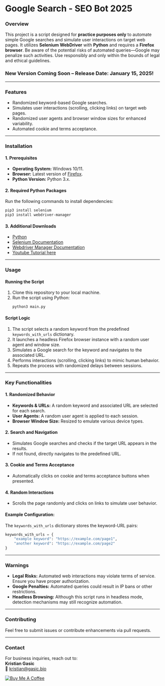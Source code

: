 # Google Search - SEO Bot 2025

### Overview
This project is a script designed for **practice purposes only** to automate simple Google searches and simulate user interactions on target web pages. It utilizes **Selenium WebDriver** with **Python** and requires a **Firefox browser**. Be aware of the potential risks of automated queries—Google may penalize such activities. Use responsibly and only within the bounds of legal and ethical guidelines.

### New Version Coming Soon – Release Date: January 15, 2025!


---

### Features
- Randomized keyword-based Google searches.
- Simulates user interactions (scrolling, clicking links) on target web pages.
- Randomized user agents and browser window sizes for enhanced variability.
- Automated cookie and terms acceptance.

---

### Installation

#### 1. Prerequisites
- **Operating System:** Windows 10/11.
- **Browser:** Latest version of [Firefox](https://www.mozilla.org/en-US/firefox/new/).
- **Python Version:** Python 3.x.

#### 2. Required Python Packages
Run the following commands to install dependencies:
```bash
pip3 install selenium
pip3 install webdriver-manager
```

#### 3. Additional Downloads
- [Python](https://www.python.org/downloads/)
- [Selenium Documentation](https://www.selenium.dev/documentation/en/)
- [Webdriver Manager Documentation](https://pypi.org/project/webdriver-manager/)
- [Youtube Tutorial here](https://www.youtube.com/watch?v=FwXxlSh61eI)

---

### Usage

#### Running the Script
1. Clone this repository to your local machine.
2. Run the script using Python:
   ```bash
   python3 main.py
   ```

#### Script Logic
1. The script selects a random keyword from the predefined `keywords_with_urls` dictionary.
2. It launches a headless Firefox browser instance with a random user agent and window size.
3. Simulates a Google search for the keyword and navigates to the associated URL.
4. Performs interactions (scrolling, clicking links) to mimic human behavior.
5. Repeats the process with randomized delays between sessions.

---

### Key Functionalities

#### 1. Randomized Behavior
- **Keywords & URLs:** A random keyword and associated URL are selected for each search.
- **User Agents:** A random user agent is applied to each session.
- **Browser Window Size:** Resized to emulate various device types.

#### 2. Search and Navigation
- Simulates Google searches and checks if the target URL appears in the results.
- If not found, directly navigates to the predefined URL.

#### 3. Cookie and Terms Acceptance
- Automatically clicks on cookie and terms acceptance buttons when presented.

#### 4. Random Interactions
- Scrolls the page randomly and clicks on links to simulate user behavior.

#### Example Configuration:
The `keywords_with_urls` dictionary stores the keyword-URL pairs:
```python
keywords_with_urls = {
    "example keyword": "https://example.com/page1",
    "another keyword": "https://example.com/page2"
}
```

---

### Warnings
- **Legal Risks:** Automated web interactions may violate terms of service. Ensure you have proper authorization.
- **Google Penalties:** Automated queries could result in IP bans or other restrictions.
- **Headless Browsing:** Although this script runs in headless mode, detection mechanisms may still recognize automation.

---

### Contributing
Feel free to submit issues or contribute enhancements via pull requests.

---

### Contact
For business inquiries, reach out to:  
**Kristian Gasic**  
📧 kristian@gasic.bio

[![Buy Me A Coffee](https://www.buymeacoffee.com/assets/img/custom_images/orange_img.png)](https://www.buymeacoffee.com/kristiangasic)
